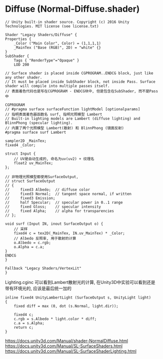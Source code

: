 # Diffuse (Normal-Diffuse.shader)

```ShaderLab
// Unity built-in shader source. Copyright (c) 2016 Unity Technologies. MIT license (see license.txt)

Shader "Legacy Shaders/Diffuse" {
Properties {
	_Color ("Main Color", Color) = (1,1,1,1)
	_MainTex ("Base (RGB)", 2D) = "white" {}
}
SubShader {
	Tags { "RenderType"="Opaque" }
	LOD 200

// Surface shader is placed inside CGPROGRAM..ENDCG block, just like any other shader.
// It must be placed inside SubShader block, not inside Pass. Surface shader will compile into multiple passes itself.
// 表面着色代码也是写在CGPROGRAM - ENDCG块中, 但是包含在SubShader, 而不是Pass中

CGPROGRAM
// #pragma surface surfaceFunction lightModel [optionalparams]
// 指明表面着色器函数名 surf, 指明光照模型 Lambert
// Built-in lighting models are Lambert (diffuse lighting) and BlinnPhong (specular lighting).
// 内置了两个光照模型 Lambert(散射) 和 BlinnPhong (镜面反射)
#pragma surface surf Lambert

sampler2D _MainTex;
fixed4 _Color;

struct Input {
	// UV是自动生成的, 命名为uv(uv2) + 纹理名
	float2 uv_MainTex;
};

// 非物理光照模型都使用SurfaceOutput, 
// struct SurfaceOutput
// {
//     fixed3 Albedo;  // diffuse color
//     fixed3 Normal;  // tangent space normal, if written
//     fixed3 Emission;
//     half Specular;  // specular power in 0..1 range
//     fixed Gloss;    // specular intensity
//     fixed Alpha;    // alpha for transparencies
// };

void surf (Input IN, inout SurfaceOutput o) {
	// 采样
	fixed4 c = tex2D(_MainTex, IN.uv_MainTex) * _Color;
	// Albedo 反照率, 用于散射的计算
	o.Albedo = c.rgb;
	o.Alpha = c.a;
}
ENDCG
}

Fallback "Legacy Shaders/VertexLit"
}

```

Lighting.cginc
可以看到Lambert散射光的计算, 在Unity3D中实验可以看到还是带有环境光的, 应该是最后统一加的

```HLSL
inline fixed4 UnityLambertLight (SurfaceOutput s, UnityLight light)
{
    fixed diff = max (0, dot (s.Normal, light.dir));

    fixed4 c;
    c.rgb = s.Albedo * light.color * diff;
    c.a = s.Alpha;
    return c;
}
```


https://docs.unity3d.com/Manual/shader-NormalDiffuse.html
https://docs.unity3d.com/Manual/SL-SurfaceShaders.html
https://docs.unity3d.com/Manual/SL-SurfaceShaderLighting.html
